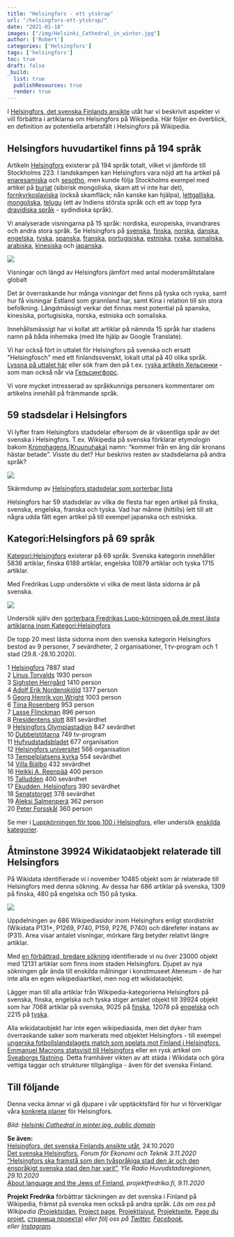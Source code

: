 ```yaml
---
title: "Helsingfors - ett ytskrap"
url: "/helsingfors-ett-ytskrap/"
date: "2021-01-18"
images: ["/img/Helsinki_Cathedral_in_winter.jpg"]
author: ['Robert']
categories: ['Helsingfors']
tags: ['helsingfors']
toc: true
draft: false
_build:
  list: true
  publishResources: true
  render: true
---
```


I [Helsingfors, det svenska Finlands ansikte](https://projektfredrika.fi/tre-smeder/) utåt har vi beskrivit aspekter vi vill förbättra i artiklarna om Helsingfors på Wikipedia. Här följer en överblick, en definition av potentiella arbetsfält i Helsingfors på Wikipedia.

Helsingfors huvudartikel finns på 194 språk
-------------------------------------------

Artikeln [Helsingfors](https://sv.wikipedia.org/wiki/Helsingfors) existerar på 194 språk totalt, vilket vi jämförde till Stockholms 223. I landskampen kan Helsingfors vara nöjd att ha artikel på [enaresamiska](https://sv.wikipedia.org/wiki/Enaresamiska) och [sesotho](https://sv.wikipedia.org/wiki/Sesotho), men kunde följa Stockholms exempel med artikel på [burjat](https://sv.wikipedia.org/wiki/Burjater) (sibirisk mongoliska, skam att vi inte har det), [fornkyrkoslaviska](https://sv.wikipedia.org/wiki/Fornkyrkoslaviska) (också skamfläck; nån kanske kan hjälpa), [lettgalliska](https://sv.wikipedia.org/wiki/Lettgalliska), [mongoliska](https://sv.wikipedia.org/wiki/Mongoliska), [telugu](https://sv.wikipedia.org/wiki/Telugu_(spr%C3%A5k)) (ett av Indiens största språk och ett av topp fyra [dravidiska språk](https://sv.wikipedia.org/wiki/Dravidiska_spr%C3%A5k) - sydindiska språk).

Vi analyserade visningarna på 15 språk: nordiska, europeiska, invandrares och andra stora språk. Se Helsingfors på [svenska](https://sv.wikipedia.org/wiki/Helsingfors), [finska](https://fi.wikipedia.org/wiki/Helsinki), [norska](https://no.wikipedia.org/wiki/Helsingfors), [danska](https://da.wikipedia.org/wiki/Helsinki), [engelska](https://en.wikipedia.org/wiki/Helsinki), [tyska](https://de.wikipedia.org/wiki/Helsinki), [spanska](https://es.wikipedia.org/wiki/Helsinki), [franska](https://fr.wikipedia.org/wiki/Helsinki), [portugisiska](https://pt.wikipedia.org/wiki/Hels%C3%ADnquia), [estniska](https://et.wikipedia.org/wiki/Helsinki), [ryska](https://ru.wikipedia.org/wiki/%D0%A5%D0%B5%D0%BB%D1%8C%D1%81%D0%B8%D0%BD%D0%BA%D0%B8), [somaliska](https://so.wikipedia.org/wiki/Helsinki), [arabiska](https://ar.wikipedia.org/wiki/%D9%87%D9%84%D8%B3%D9%86%D9%83%D9%8A), [kinesiska](https://zh.wikipedia.org/wiki/%E8%B5%AB%E5%B0%94%E8%BE%9B%E5%9F%BA) och [japanska](https://ja.wikipedia.org/wiki/%E3%83%98%E3%83%AB%E3%82%B7%E3%83%B3%E3%82%AD). 

![](https://lh4.googleusercontent.com/qVQgUCSp6KdFASm0XQTwNbm4z9APL70kjtt9zzyJJnzHFHawA2M04iBWRWUU9cYshpbKWyUgJXaPbEmGkXdjrDHKsZc85fKhSnfOZWxyec5ZnBphIzO6i6gAFryCeGvBimc3R7EP)

Visningar och längd av Helsingfors jämfört med antal modersmåltstalare globalt

Det är överraskande hur många visningar det finns på tyska och ryska, samt hur få visningar Estland som grannland har, samt Kina i relation till sin stora befolkning. Längdmässigt verkar det finnas mest potential på spanska, kinesiska, portugisiska, norska, estniska och somaliska.

Innehållsmässigt har vi kollat att artiklar på nämnda 15 språk har stadens namn på båda inhemska (med lite hjälp av Google Translate).

Vi har också fört in uttalet för Helsingfors på svenska och ersatt "Helsingfosch" med ett finlandssvenskt, lokalt uttal på 40 olika språk. [Lyssna på uttalet här](https://upload.wikimedia.org/wikipedia/commons/9/91/Helsingfors.ogg) eller sök fram den på t.ex. [ryska artikeln Хельсинки](https://ru.wikipedia.org/wiki/%D0%A5%D0%B5%D0%BB%D1%8C%D1%81%D0%B8%D0%BD%D0%BA%D0%B8) - som man också når via [Гельсингфорс](https://ru.wikipedia.org/wiki/%D0%93%D0%B5%D0%BB%D1%8C%D1%81%D0%B8%D0%BD%D0%B3%D1%84%D0%BE%D1%80%D1%81).

Vi vore mycket intresserad av språkkunniga personers kommentarer om artikelns innehåll på främmande språk.

59 stadsdelar i Helsingfors
---------------------------

Vi lyfter fram Helsingfors stadsdelar eftersom de är väsentliga spår av det svenska i Helsingfors. T.ex. Wikipedia på svenska förklarar etymologin bakom [Kronohagens (Kruunuhaka)](https://sv.wikipedia.org/wiki/Kronohagen) namn: “kommer från en äng där kronans hästar betade”. Visste du det? Hur beskrivs resten av stadsdelarna på andra språk?

![](/2021/01/stadsdelarhfors-1024x485.png)

Skärmdump av [Helsingfors stadsdelar som sorterbar lista](https://wiki.projektfredrika.fi/Helsingfors-stadsdelar)

Helsingfors har 59 stadsdelar av vilka de flesta har egen artikel på finska, svenska, engelska, franska och tyska. Vad har månne (hittills) lett till att några udda fått egen artikel på till exempel japanska och estniska. 

Kategori:Helsingfors på 69 språk
--------------------------------

[Kategori:Helsingfors](https://sv.wikipedia.org/wiki/Kategori:Helsingfors) existerar på 69 språk. Svenska kategorin innehåller 5838 artiklar, finska 6189 artiklar, engelska 10879 artiklar och tyska 1715 artiklar.

Med Fredrikas Lupp undersökte vi vilka de mest lästa sidorna är på svenska.

![](/2021/01/lupphfors-1024x789.png)

Undersök själv den [sorterbara Fredrikas Lupp-körningen på de mest lästa artiklarna inom Kategori:Helsingfors](https://wiki.projektfredrika.fi/Top/Helsingfors)

De topp 20 mest lästa sidorna inom den svenska kategorin Helsingfors bestod av 9 personer, 7 sevärdheter, 2 organisationer, 1 tv-program och 1 stad (29.8.-28.10.2020).

1 [Helsingfors](https://sv.wikipedia.org/wiki/Helsingfors) 7887 stad  
2 [Linus Torvalds](http://sv.wikipedia.org/wiki/Linus%20Torvalds) 1930 person  
3 [Sighsten Herrgård](https://sv.wikipedia.org/wiki/Sighsten_Herrg%C3%A5rd) 1410 person  
4 [Adolf Erik Nordenskiöld](https://sv.wikipedia.org/wiki/Adolf%20Erik%20Nordenski%C3%B6ld) 1377 person  
5 [Georg Henrik von Wright](https://sv.wikipedia.org/wiki/Georg_Henrik_von_Wright) 1003 person  
6 [Tiina Rosenberg](https://sv.wikipedia.org/wiki/Tiina_Rosenberg) 953 person  
7 [Lasse Flinckman](https://sv.wikipedia.org/wiki/Lasse_Flinckman) 896 person  
8 [Presidentens slott](https://sv.wikipedia.org/wiki/Presidentens%20slott) 881 sevärdhet  
9 [Helsingfors Olympiastadion](https://sv.wikipedia.org/wiki/Helsingfors_Olympiastadion) 847 sevärdhet  
10 [Dubbelstötarna](https://sv.wikipedia.org/wiki/Dubbelst%C3%B6tarna) 749 tv-program  
11 [Hufvudstadsbladet](https://sv.wikipedia.org/wiki/Hufvudstadsbladet) 677 organisation  
12 [Helsingfors universitet](https://sv.wikipedia.org/wiki/Helsingfors%20universitet) 566 organisation  
13 [Tempelplatsens kyrka](https://sv.wikipedia.org/wiki/Tempelplatsens_kyrka) 554 sevärdhet  
14 [Villa Bjälbo](https://sv.wikipedia.org/wiki/Villa%20Bj%C3%A4lbo) 432 sevärdhet  
16 [Heikki A. Reenpää](https://sv.wikipedia.org/wiki/Heikki%20A.%20Reenp%C3%A4%C3%A4) 400 person  
15 [Talludden](https://sv.wikipedia.org/wiki/Talludden) 400 sevärdhet  
17 [Ekudden, Helsingfors](https://sv.wikipedia.org/wiki/Ekudden,%20Helsingfors) 390 sevärdhet  
18 [Senatstorget](https://sv.wikipedia.org/wiki/Senatstorget) 378 sevärdhet  
19 [Aleksi Salmenperä](https://sv.wikipedia.org/wiki/Aleksi_Salmenper%C3%A4) 362 person  
20 [Peter Forsskål](https://sv.wikipedia.org/wiki/Peter_Forssk%C3%A5l) 360 person

Se mer i [Luppkörningen för topp 100 i Helsingfors](https://wiki.projektfredrika.fi/Top/Helsingfors), eller undersök [enskilda kategorier](https://wiki.projektfredrika.fi/Helsingfors).

Åtminstone 39924 Wikidataobjekt relaterade till Helsingfors
-----------------------------------------------------------

På Wikidata identifierade vi i november 10485 objekt som är relaterade till Helsingfors med denna sökning. Av dessa har 686 artiklar på svenska, 1309 på finska, 480 på engelska och 150 på tyska.

![](/2021/01/3-1-A-orter-sv_pageviews-1.png)

Uppdelningen av 686 Wikipediasidor inom Helsingfors enligt stordistrikt (Wikidata P131\*, P1269, P740, P159, P276, P740) och därefeter instans av (P31). Area visar antalet visningar, mörkare färg betyder relativt längre artiklar.

Med [en förbättrad, bredare sökning](https://query.wikidata.org/#SELECT%20DISTINCT%20%3Fitem%20%3FitemLabel%20%0A%20%20%28GROUP_CONCAT%28DISTINCT%20%3Flocationlabel%3BSEPARATOR%3D%22%2C%20%22%29%20AS%20%3FlocationLabel%29%20%0A%20%20%28GROUP_CONCAT%28DISTINCT%20%3Fhforsdellabel%3BSEPARATOR%3D%22%2C%20%22%29%20AS%20%3FhforsdelLabel%29%20%0A%23%20%20%28GROUP_CONCAT%28DISTINCT%20%3Fhforsstordistriktlabel%3BSEPARATOR%3D%22%2C%20%22%29%20AS%20%3FhforsstordistriktLabelLabel%29%20%0A%20%20%28GROUP_CONCAT%28DISTINCT%20%3Fp31label%3BSEPARATOR%3D%22%2C%20%22%29%20AS%20%3FinstanceofLabel%20%29%20%0A%20%20%28GROUP_CONCAT%28DISTINCT%20%3Fwpsv_title%3BSEPARATOR%3D%22%2C%20%22%29%20AS%20%3Fsv_title%29%20%0A%20%20%28GROUP_CONCAT%28DISTINCT%20%3Fwpfi_title%3BSEPARATOR%3D%22%2C%20%22%29%20AS%20%3Ffi_title%29%20%0A%20%20%28GROUP_CONCAT%28DISTINCT%20%3Fwpen_title%3BSEPARATOR%3D%22%2C%20%22%29%20AS%20%3Fen_title%29%20%0A%20%20%28GROUP_CONCAT%28DISTINCT%20%3Fwpde_title%3BSEPARATOR%3D%22%2C%20%22%29%20AS%20%3Fde_title%29%20%0A%0AWHERE%20%0A%7B%20%3Flocation%20wdt%3AP131%2a%20wd%3AQ1757.%0A%20%20%20%20%20%20%20%7B%3Fitem%20wdt%3AP131%20%3Flocation%7D%0AUNION%20%20%7B%3Fitem%20wdt%3AP1269%20%3Flocation%7D%0AUNION%20%20%7B%3Fitem%20wdt%3AP740%20%3Flocation%7D%0AUNION%20%20%7B%3Fitem%20wdt%3AP159%20%3Flocation%7D%0AUNION%20%20%7B%3Fitem%20wdt%3AP276%20%3Flocation%7D%0AUNION%20%20%7B%3Fitem%20wdt%3AP740%20%3Flocation%7D%0A%20%0A%20%3Flocation%20rdfs%3Alabel%20%3Flocationlabel%20.%20FILTER%28lang%28%3Flocationlabel%29%3D%27sv%27%29.%0A%20%20OPTIONAL%20%7B%20%3Fitem%20wdt%3AP31%20%3Fp31%20.%20%3Fp31%20rdfs%3Alabel%20%3Fp31label%20.%20FILTER%28lang%28%3Fp31label%29%3D%27sv%27%29%20%7D%0A%20%20%0A%20%20OPTIONAL%7B%3Fhforsdel%20wdt%3AP31%20wd%3AQ15715406.%20%3Flocation%20wdt%3AP131%2a%20%3Fhforsdel.%20%3Fhforsdel%20rdfs%3Alabel%20%3Fhforsdellabel%20.%20FILTER%28lang%28%3Fhforsdellabel%29%3D%27sv%27%29.%0A%20%20%20%20%20%23%20%20%20%20%20OPTIONAL%7B%3Fhforsstordistrikt%20wdt%3AP31%20wd%3AQ63135297.%20%3Fhforsdel%20wdt%3AP131%2a%20%3Fhforsstordistrikt.%20%3Fhforsstordistrikt%20rdfs%3Alabel%20%3Fhforsstordistriktlabel%20.%20FILTER%28lang%28%3Fhforsstordistriktlabel%29%3D%27sv%27%29.%7D%0A%20%20%20%20%20%20%20%20%20%20%7D%0A%0A%20%20OPTIONAL%20%7B%20%3Fwpsv%20schema%3Aabout%20%3Fitem%20.%20%3Fwpsv%20schema%3AisPartOf%20%3Chttps%3A%2F%2Fsv.wikipedia.org%2F%3E%3Bschema%3Aname%20%3Fwpsv_title.%7D%0A%20%20OPTIONAL%20%7B%20%3Fwpfi%20schema%3Aabout%20%3Fitem%20.%20%3Fwpfi%20schema%3AisPartOf%20%3Chttps%3A%2F%2Ffi.wikipedia.org%2F%3E%3Bschema%3Aname%20%3Fwpfi_title.%7D%0A%20%20OPTIONAL%20%7B%20%3Fwpen%20schema%3Aabout%20%3Fitem%20.%20%3Fwpen%20schema%3AisPartOf%20%3Chttps%3A%2F%2Fen.wikipedia.org%2F%3E%3Bschema%3Aname%20%3Fwpen_title.%7D%0A%20%20OPTIONAL%20%7B%20%3Fwpde%20schema%3Aabout%20%3Fitem%20.%20%3Fwpde%20schema%3AisPartOf%20%3Chttps%3A%2F%2Fde.wikipedia.org%2F%3E%3Bschema%3Aname%20%3Fwpde_title.%7D%0A%20%0A%20%20SERVICE%20wikibase%3Alabel%20%7B%20bd%3AserviceParam%20wikibase%3Alanguage%20%22sv%2Cfi%2Cen%2Cde%22.%20%7D%0A%7D%0AGROUP%20BY%20%3Fitem%20%3FitemLabel%20%0AORDER%20BY%20%3FitemLabel) identifierade vi nu över 23000 objekt med 12131 artiklar som finns inom staden Helsingfors. Djupet av nya sökningen går ända till enskilda målningar i konstmuseet Ateneum - de har inte alla en egen wikipediaartikel, men nog ett wikidataobjekt.

Lägger man till alla artiklar från Wikipedia-kategorierna Helsingfors på svenska, finska, engelska och tyska stiger antalet objekt till 39924 objekt som har 7068 artiklar på svenska, 9025 på [finska](https://fi.wikipedia.org/wiki/Luokka:Helsinki), 12078 på [engelska](https://en.wikipedia.org/wiki/Category:Helsinki) och 2215 på [tyska](https://de.wikipedia.org/wiki/Kategorie:Helsinki).

Alla wikidataobjekt har inte egen wikipediasida, men det dyker fram överraskande saker som markerats med objektet Helsingfors - till exempel [ungerska fotbollslandslagets match som spelats mot Finland i Helsingfors](https://www.wikidata.org/wiki/Q20438981), [Emmanuel Macrons statsvisit till Helsingfors](https://www.wikidata.org/wiki/Q56437270) eller en rysk artikel om [Sveaborgs fästning](https://ru.wikipedia.org/wiki/%D0%A1%D0%B2%D0%B5%D0%B0%D0%B1%D0%BE%D1%80%D0%B3%D1%81%D0%BA%D0%B8%D0%B9_%D0%BA%D1%80%D0%B5%D0%BF%D0%BE%D1%81%D1%82%D0%BD%D0%BE%D0%B9_%D0%B2%D0%BE%D0%B5%D0%BD%D0%BD%D1%8B%D0%B9_%D1%82%D0%B5%D0%BB%D0%B5%D0%B3%D1%80%D0%B0%D1%84). Detta framhäver vikten av att städa i Wikidata och göra vettiga taggar och strukturer tillgängliga - även för det svenska Finland.

Till följande
-------------

Denna vecka ämnar vi gå djupare i vår upptäcktsfärd för hur vi förverkligar våra [konkreta planer](https://projektfredrika.fi/tre-smeder/) för Helsingfors.

_Bild: [](https://commons.wikimedia.org/wiki/File:Aerial_photograph_of_Helsinki_downtown.jpg) [Helsinki Cathedral in winter.jpg, public domain](https://commons.wikimedia.org/wiki/File:Helsinki_Cathedral_in_winter.jpg)_

**Se även:**  
[Helsingfors, det svenska Finlands ansikte utåt](https://projektfredrika.fi/tre-smeder/), 24.10.2020  
[Det svenska Helsingfors](https://www.forummag.fi/det-svenska-helsingfors), _Forum för Ekonomi och Teknik 3.11.2020_  
[“Helsingfors ska framstå som den tvåspråkiga stad den är och den enspråkigt svenska stad den har varit”](https://arenan.yle.fi/audio/1-50672696), _Yle Radio Huvudstadsregionen, 29.10.2020_  
[About language and the Jews of Finland](https://projektfredrika.fi/de-linguis-iudaeorum-finlandiae/), _projektfredrika.fi, 9.11.2020_

**Projekt Fredrika** förbättrar täckningen av det svenska i Finland på Wikipedia, främst på svenska men också på andra språk. _Läs om oss på Wikipedia (_[Projektsidan](https://sv.wikipedia.org/wiki/Wikipedia:Projekt_Fredrika), [Project page](https://en.wikipedia.org/wiki/Wikipedia:Projekt_Fredrika), [Projektisivut](https://fi.wikipedia.org/wiki/Wikipedia:Projekt_Fredrika), [Projektseite](https://de.wikipedia.org/wiki/Wikipedia:Projekt_Fredrika), [Page du projet](https://fr.wikipedia.org/wiki/Wikipedia:Projekt_Fredrika), [страница проекта](https://ru.wikipedia.org/wiki/Wikipedia:Projekt_Fredrika)) _eller följ oss på [Twitter](https://twitter.com/projektfredrika), [Facebook](https://www.facebook.com/projektfredrika/), eller [Instagram](http://instagram.com/projektfredrika)._